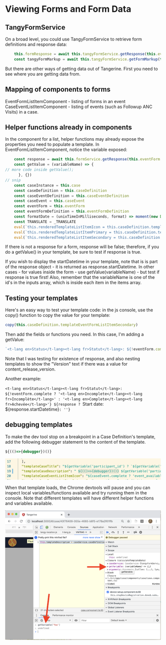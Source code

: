 # Viewing Forms and Form Data

## TangyFormService

On a broad level, you could use TangyFormService to retrieve form definitions and response data:

```js
    this.formResponse = await this.tangyFormService.getResponse(this.eventForm.formResponseId)
    const tangyFormMarkup = await this.tangyFormService.getFormMarkup(this.eventFormDefinition.formId)
```

But there are other ways of getting data out of Tangerine. First you need to see where you are getting data from.

## Mapping of components to forms

EventFormListItemComponent - listing of forms in an event
CaseEventListItemComponent - listing of events (such as Followup ANC Visits) in a case.

## Helper functions already in components

In the component for a list, helper functions may already expose the properties you need to populate a template. In EventFormListItemComponent, notice the variable exposed:

```js
    const response = await this.formService.getResponse(this.eventForm.formResponseId)
    const getValue = (variableName) => {
// more code inside getValue();
      }, {})
// snip
    const caseInstance = this.case
    const caseDefinition = this.caseDefinition
    const caseEventDefinition = this.caseEventDefinition
    const caseEvent = this.caseEvent
    const eventForm = this.eventForm
    const eventFormDefinition = this.eventFormDefinition
    const formatDate = (unixTimeInMilliseconds, format) => moment(new Date(unixTimeInMilliseconds)).format(format)
    const TRANSLATE = _TRANSLATE
    eval(`this.renderedTemplateListItemIcon = this.caseDefinition.templateEventFormListItemIcon ? \`${this.caseDefinition.templateEventFormListItemIcon}\` : \`${this.defaultTemplateListItemIcon}\``)
    eval(`this.renderedTemplateListItemPrimary = this.caseDefinition.templateEventFormListItemPrimary ? \`${this.caseDefinition.templateEventFormListItemPrimary}\` : \`${this.defaultTemplateListItemPrimary}\``)
    eval(`this.renderedTemplateListItemSecondary = this.caseDefinition.templateEventFormListItemSecondary ? \`${this.caseDefinition. v}\` : \`${this.defaultTemplateListItemSecondary}\``)
```
If there is not a response for a form, response will be false; therefore, if you do a getValue() in your template, be sure to test if response is true. 

If you wish to display the startDatetime in your template, note that is is part of the response object - it is returned as response.startDatetime. In other cases - for values inside the form - use getValue(variableName) - but test if response is true first! Also, remember that the variableName is one of the id's in the inputs array, which is inside each item in the items array. 

## Testing your templates

Here's an easy way to test your template code: in the js console, use the copy() function to copy the value for your template:

```js
copy(this.caseDefinition.templateEventFormListItemSecondary)
```
Then add the fields or functions you need. In this case, I'm adding a getValue:

```js
`<t-lang en>Status</t-lang><t-lang fr>Statut</t-lang>: ${!eventForm.complete ? '<t-lang en>Incomplete</t-lang><t-lang fr>Incomplète</t-lang>' : '<t-lang en>Complete</t-lang><t-lang fr>Achevée</t-lang>'} ${response ? `Version: ${getValue("content_release_version")}`: ''}`
```
Note that I was testing for existence of response, and also nesting templates to show the "Version" text if there was a value for content_release_version.

Another example:

`<t-lang en>Status</t-lang><t-lang fr>Statut</t-lang>: ${!eventForm.complete ? '<t-lang en>Incomplete</t-lang><t-lang fr>Incomplète</t-lang>' : '<t-lang en>Complete</t-lang><t-lang fr>Achevée</t-lang>'} ${response ? `Start date: ${response.startDatetime}`: ''}`

## debugging templates

To make the dev tool stop on a breakpoint in a Case Definition's template, add the following debugger statement to the content of the template.

```js
${(()=>{debugger})()}
```

![alt text](assets/template-debugger.png "Template debugger")

When that template loads, the Chrome devtools will pause and you can inspect local variables/functions available and try running them in the console. Note that different templates will have different helper functions and variables available.

![alt text](assets/inspect-helper-functions.png "Inspect Helper Functions")

 
